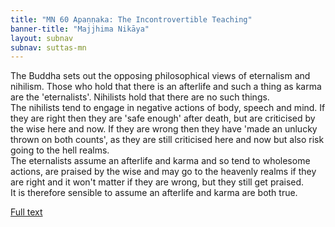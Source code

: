 ```yaml
---
title: "MN 60 Apaṇṇaka: The Incontrovertible Teaching"
banner-title: "Majjhima Nikāya" 
layout: subnav 
subnav: suttas-mn 
---
```


The Buddha sets out the opposing philosophical views of eternalism and nihilism. Those who hold that there is an afterlife and such a thing as karma are the 'eternalists'. Nihilists hold that there are no such things.  
The nihilists tend to engage in negative actions of body, speech and mind. If they are right then they are 'safe enough' after death, but are criticised by the wise here and now. If they are wrong then they have 'made an unlucky thrown on both counts', as they are still criticised here and now but also risk going to the hell realms.  
The eternalists assume an afterlife and karma and so tend to wholesome actions, are praised by the wise and may go to the heavenly realms if they are right and it won't matter if they are wrong, but they still get praised.  
It is therefore sensible to assume an afterlife and karma are both true.


[Full text](https://www.dhammatalks.org/suttas/MN/MN60.html)

